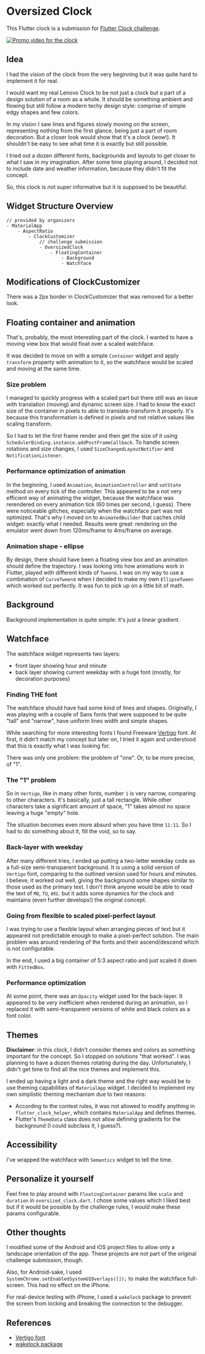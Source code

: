 # Oversized Clock

This Flutter clock is a submission for 
[Flutter Clock challenge](https://flutter.dev/clock).

[![Promo video for the clock](http://img.youtube.com/vi/a-tpCA0lbHE/0.jpg)](http://www.youtube.com/watch?v=a-tpCA0lbHE)

## Idea

I had the vision of the clock from the very beginning 
but it was quite hard to implement it for real. 

I would want my real Lenovo Clock to be not just a clock
but a part of a design solution of a room as a whole. 
It should be something ambient and flowing but still follow
a modern techy design style: comprise of simple edgy shapes 
and few colors.

In my vision I saw lines and figures slowly moving on the screen,
representing nothing from the first glance, being just a part of 
room decoration. But a closer look would show that it's 
a clock (wow!). It shouldn't be easy to see what time it is exactly 
but still possible. 

I tried out a dozen different fonts, backgrounds and layouts 
to get closer to what I saw in my imagination. 
After some time playing around, I decided not to include
date and weather information, because they didn't 
fit the concept. 

So, this clock is not super informative
but it is supposed to be beautiful.

## Widget Structure Overview

```
// provided by organizers
- MaterialApp
    - AspectRatio
        - ClockCustomizer
            // challenge submission
            - OversizedClock
                - FloatingContainer
                    - Background
                    - Watchface
```

## Modifications of ClockCustomizer

There was a 2px border in ClockCustomizer that was 
removed for a better look.

## Floating container and animation

That's, probably, the most interesting part of the clock.
I wanted to have a moving view box that would float
over a scaled watchface. 

It was decided to move on with a simple `Container` widget
and apply `transform` property with animation to it, 
so the watchface would be scaled and moving at the same time. 

### Size problem

I managed to quickly progress with a scaled part
but there still was an issue with translation (moving) and 
dynamic screen size. I had to know the exact size
of the container in pixels to able to translate-transform it properly. 
It's because this transformation is defined 
in pixels and not relative values like scaling transform. 

So I had to let the first frame render and then get the 
size of it using `SchedulerBinding.instance.addPostFrameCallback`. 
To handle screen rotations and size changes, I used
`SizeChangedLayoutNotifier` and `NotificationListener`.

### Performance optimization of animation

In the beginning, I used `Animation`, `AnimationController`
and `setState` method on every tick of the controller. This 
appeared to be a not very efficient way of animating the widget,
because the watchface was rerendered on every animation tick 
(60 times per second, I guess). There were noticeable glitches, 
especially when the watchface part was not optimized.
That's why I moved on to `AnimatedBuilder` that caches child 
widget: exactly what I needed. Results were great: 
rendering on the emulator went down from 120ms/frame 
to 4ms/frame on average.

### Animation shape - ellipse

By design, there should have been a floating view box and 
an animation should define the trajectory. I was looking into
how animations work in Flutter, played with different kinds of 
`Tween`s. I was on my way to use a combination of `CurveTween`s
when I decided to make my own `EllipseTween` which worked out 
perfectly. It was fun to pick up on a little bit of math.

## Background

Background implementation is quite simple: it's just a linear 
gradient. 

## Watchface

The watchface widget represents two layers:
- front layer showing hour and minute
- back layer showing current weekday with a huge font 
(mostly, for decoration purposes)

### Finding THE font

The watchface should have had some kind of lines and shapes.
Originally, I was playing with a couple of Sans fonts that
were supposed to be quite "tall" and "narrow", have uniform 
lines width and simple shapes. 

While searching for more interesting
fonts I found Freeware 
[Vertigo](https://www.1001fonts.com/vertigo-font.html#styles) font. 
At first, it didn't match my concept
but later on, I tried it again and understood that this is 
exactly what I was looking for.

There was only one problem: the problem of "one". 
Or, to be more precise, of "1". 

### The "1" problem

So in `Vertigo`, like in many other fonts, number `1` is very narrow,
comparing to other characters. It's basically, just a 
tall rectangle. While other characters take a significant amount 
of space, "1" takes almost no space leaving a huge "empty" hole.

The situation becomes even more absurd when you have time `11:11`.
So I had to do something about it, fill the void, so to say.

### Back-layer with weekday

After many different tries, I ended up putting a two-letter 
weekday code as a full-size semi-transparent background. 
It is using a solid version of `Vertigo` font, comparing
to the outlined version used for hours and minutes. 
I believe, it worked out well, giving the background 
some shapes similar to those used as the primary text.
I don't think anyone would be able to read the text of
`MO`, `TU`, etc. but it adds some dynamics for the clock
and maintains (even further develops!) the original concept.

### Going from flexible to scaled pixel-perfect layout

I was trying to use a flexible layout when arranging pieces
of text but it appeared not predictable enough to make 
a pixel-perfect solution. The main problem was around rendering
of the fonts and their ascend/descend which is not configurable.

In the end, I used a big container of 5:3 aspect ratio
and just scaled it down with `FittedBox`.

### Performance optimization

At some point, there was an `Opacity` widget used for the 
back-layer. It appeared to be very inefficient when rendered 
during an animation, so I replaced it with semi-transparent 
versions of white and black colors as a font color.

## Themes

**Disclaimer**: in this clock, I didn't consider themes and colors
as something important for the concept. So I stopped on solutions
"that worked". I was planning to have a dozen themes 
rotating during the day. Unfortunately, I didn't get time to 
find all the nice themes and implement this.

I ended up having a light and a dark theme and the right way would 
be to use theming capabilities of `MaterialApp` widget. I decided
to implement my own simplistic theming mechanism due to two reasons:

* According to the contest rules, it was not allowed to 
modify anything in `flutter_clock_helper`, which contains `MaterialApp`
and defines themes. 
* Flutter's `ThemeData` class does not allow defining gradients for 
the background (I could subclass it, I guess?).

## Accessibility 

I've wrapped the watchface with `Semantics` widget to tell the time.

## Personalize it yourself

Feel free to play around with `FloatingContainer` params like
`scale` and `duration` in `oversized_clock.dart`. I chose some 
values which I liked best but if it would be possible by the 
challenge rules, I would make these params configurable.

## Other thoughts

I modified some of the Android and iOS project files to allow
only a landscape orientation of the app. These projects are not 
part of the original challenge submission, though.

Also, for Android-sake, I used 
`SystemChrome.setEnabledSystemUIOverlays([]);` to make the 
watchface full-screen. This had no effect on the iPhone.

For real-device testing with iPhone, I used a `wakelock` package 
to prevent the screen from locking and breaking the connection to the
debugger.

## References

* [Vertigo font](https://www.1001fonts.com/vertigo-font.html#styles)
* [wakelock package](https://pub.dev/packages/wakelock)